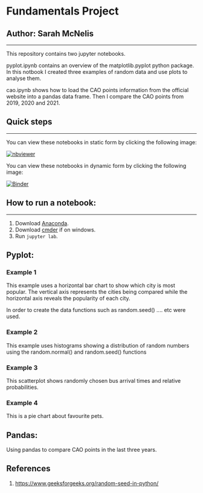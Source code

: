 # Fundamentals Project
## Author: Sarah McNelis

***

This repository contains two jupyter notebooks.

pyplot.ipynb contains an overview of the matplotlib.pyplot python package. In this notbook I created three examples of random data and use plots to analyse them.

cao.ipynb shows how to load the CAO points information from the official website into a pandas data frame. Then I compare the CAO points from 2019, 2020 and 2021. 


## Quick steps

***

You can view these notebooks in static form by clicking the following image:

[![nbviewer](https://raw.githubusercontent.com/jupyter/design/master/logos/Badges/nbviewer_badge.svg)](https://nbviewer.jupyter.org/github/SarahMcN25/fundamentals/tree/main/)

You can view these notebooks in dynamic form by clicking the following image:

[![Binder](https://mybinder.org/badge_logo.svg)](https://mybinder.org/v2/gh/SarahMcN25/fundamentals/HEAD)


## How to run a notebook:

***

1. Download [Anaconda]().
2. Download [cmder]() if on windows.
3. Run `jupyter lab`. 


## Pyplot:


### Example 1 
This example uses a horizontal bar chart to show which city is most popular. The vertical axis represents the cities being compared while the horizontal axis reveals the popularity of each city. 

In order to create the data functions such as random.seed() .... etc were used. 



### Example 2
This example uses histograms showing a distribution of random numbers using the random.normal() and random.seed() functions



### Example 3
This scatterplot shows randomly chosen bus arrival times and relative probabilities. 



### Example 4
This is a pie chart about favourite pets.



## Pandas:

Using pandas to compare CAO points in the last three years. 


## References

1. https://www.geeksforgeeks.org/random-seed-in-python/

